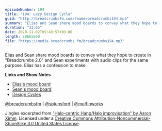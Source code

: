 ```yaml
---
episodeNumber: 194
title: "194: Lazy Design Cycle"
guid: "http://breadcrumbsfm.com/?name=breadcrumbs194.mp3"
summary: "Elias and Sean share mood boards to convey what they hope to create in “Breadcrumbs 2.0” and Sean experiments with audio clips for the same purpose. Elias has a confession to make."
duration: "33:05"
date: 2020-11-02T09:49:57+03:00
length: 28665500
file: "https://media.breadcrumbs.fm/breadcrumbs194.mp3"
---
```

Elias and Sean share mood boards to convey what they hope to create in "Breadcrumbs 2.0" and Sean experiments with audio clips for the same purpose. Elias has a confession to make.

**Links and Show Notes**
- [Elias's mood board](https://breadcrumbsfm.com/images/194/elias.png)
- [Sean's mood board](https://breadcrumbsfm.com/images/194/sean.pdf)
- [Design Cycles](https://breadcrumbsfm.com/images/194/design-cycles.pdf)

[@breadcrumbsfm](https://twitter.com/breadcrumbsfm) | [@splunsford](https://twitter.com/splunsford) | [@muffinworks](https://twitter.com/muffinworks)

Jingles excerpted from ["Halo-centric Hang/Halo improvisation" by Aaron Ximm](http://freemusicarchive.org/music/aaron_ximm/handpans_and_the_hang/). Licensed under a [Creative Commons Attribution-Noncommercial-ShareAlike 3.0 United States License](http://creativecommons.org/licenses/by-nc-sa/3.0/us/).